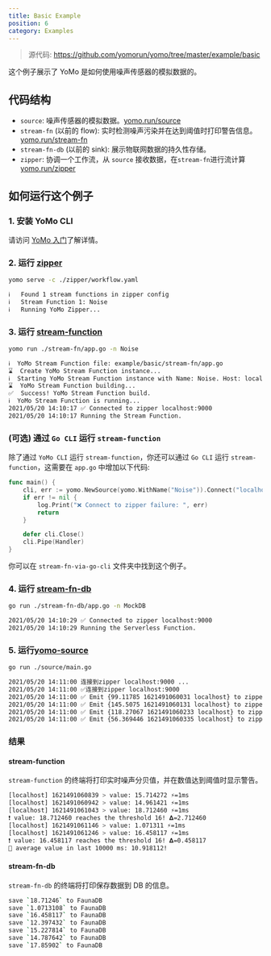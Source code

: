 ```yaml
---
title: Basic Example
position: 6
category: Examples
---
```


> 源代码: https://github.com/yomorun/yomo/tree/master/example/basic

这个例子展示了 YoMo 是如何使用噪声传感器的模拟数据的。

## 代码结构

- `source`: 噪声传感器的模拟数据。[yomo.run/source](/source)
- `stream-fn` (以前的 flow): 实时检测噪声污染并在达到阈值时打印警告信息。[yomo.run/stream-fn](/stream-fn)
- `stream-fn-db` (以前的 sink): 展示物联网数据的持久性存储。
- `zipper`: 协调一个工作流，从 `source` 接收数据，在`stream-fn`进行流计算 [yomo.run/zipper](/zipper)

## 如何运行这个例子

### 1. 安装 YoMo CLI

请访问 [YoMo 入门](https://github.com/yomorun/yomo#1-install-cli)了解详情。

### 2. 运行 [zipper](/zipper)

```bash
yomo serve -c ./zipper/workflow.yaml

ℹ️   Found 1 stream functions in zipper config
ℹ️   Stream Function 1: Noise
ℹ️   Running YoMo Zipper...
```

### 3. 运行 [stream-function](/stream-fn)

```bash
yomo run ./stream-fn/app.go -n Noise

ℹ️  YoMo Stream Function file: example/basic/stream-fn/app.go
⌛  Create YoMo Stream Function instance...
ℹ️  Starting YoMo Stream Function instance with Name: Noise. Host: localhost. Port: 9000.
⌛  YoMo Stream Function building...
✅  Success! YoMo Stream Function build.
ℹ️  YoMo Stream Function is running...
2021/05/20 14:10:17 ✅ Connected to zipper localhost:9000
2021/05/20 14:10:17 Running the Stream Function.
```

### (可选) 通过 `Go CLI` 运行 `stream-function`

除了通过 `YoMo CLI` 运行 `stream-function`，你还可以通过 `Go CLI` 运行 `stream-function`，这需要在 `app.go` 中增加以下代码:

```go
func main() {
	cli, err := yomo.NewSource(yomo.WithName("Noise")).Connect("localhost", 9000)
	if err != nil {
		log.Print("❌ Connect to zipper failure: ", err)
		return
	}

	defer cli.Close()
	cli.Pipe(Handler)
}
```

你可以在 `stream-fn-via-go-cli` 文件夹中找到这个例子。

### 4. 运行 [stream-fn-db](/stream-fn)

```bash
go run ./stream-fn-db/app.go -n MockDB

2021/05/20 14:10:29 ✅ Connected to zipper localhost:9000
2021/05/20 14:10:29 Running the Serverless Function.
```

### 5. 运行[yomo-source](/source)

```bash
go run ./source/main.go

2021/05/20 14:11:00 连接到zipper localhost:9000 ...
2021/05/20 14:11:00 ✅连接到zipper localhost:9000
2021/05/20 14:11:00 ✅ Emit {99.11785 1621491060031 localhost} to zipper
2021/05/20 14:11:00 ✅ Emit {145.5075 1621491060131 localhost} to zipper
2021/05/20 14:11:00 ✅ Emit {118.27067 1621491060233 localhost} to zipper
2021/05/20 14:11:00 ✅ Emit {56.369446 1621491060335 localhost} to zipper
```

### 结果

#### stream-function

`stream-function` 的终端将打印实时噪声分贝值，并在数值达到阈值时显示警告。

```bash
[localhost] 1621491060839 > value: 15.714272 ⚡️=1ms
[localhost] 1621491060942 > value: 14.961421 ⚡️=1ms
[localhost] 1621491061043 > value: 18.712460 ⚡️=1ms
❗ value: 18.712460 reaches the threshold 16! 𝚫=2.712460
[localhost] 1621491061146 > value: 1.071311 ⚡️=1ms
[localhost] 1621491061246 > value: 16.458117 ⚡️=1ms
❗ value: 16.458117 reaches the threshold 16! 𝚫=0.458117
🧩 average value in last 10000 ms: 10.918112!
```

#### stream-fn-db

`stream-fn-db` 的终端将打印保存数据到 DB 的信息。

```bash
save `18.71246` to FaunaDB
save `1.0713108` to FaunaDB
save `16.458117` to FaunaDB
save `12.397432` to FaunaDB
save `15.227814` to FaunaDB
save `14.787642` to FaunaDB
save `17.85902` to FaunaDB
```
